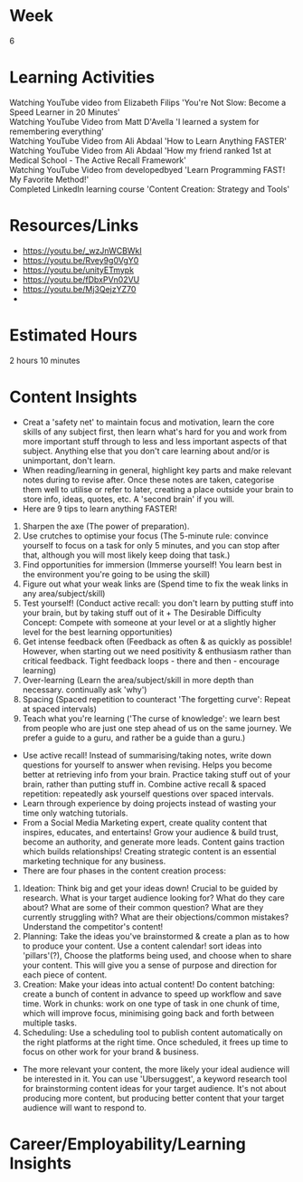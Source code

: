 # Week
6
# Learning Activities
Watching YouTube video from Elizabeth Filips 'You're Not Slow: Become a Speed Learner in 20 Minutes'      
Watching YouTube Video from Matt D'Avella 'I learned a system for remembering everything'      
Watching YouTube Video from Ali Abdaal 'How to Learn Anything FASTER'      
Watching YouTube Video from Ali Abdaal 'How my friend ranked 1st at Medical School - The Active Recall Framework'      
Watching YouTube Video from developedbyed 'Learn Programming FAST! My Favorite Method!'     
Completed LinkedIn learning course 'Content Creation: Strategy and Tools'
# Resources/Links
- https://youtu.be/_wzJnWCBWkI    
- https://youtu.be/Rvey9g0VgY0    
- https://youtu.be/unityETmypk    
- https://youtu.be/fDbxPVn02VU    
- https://youtu.be/Mj3QejzYZ70     
- 
# Estimated Hours
2 hours 10 minutes
# Content Insights
- Creat a 'safety net' to maintain focus and motivation, learn the core skills of any subject first, then learn what's hard for you and work from more important stuff through to less and less important aspects of that subject. Anything else that you don't care learning about and/or is unimportant, don't learn.    
- When reading/learning in general, highlight key parts and make relevant notes during to revise after. Once these notes are taken, categorise them well to utilise or refer to later, creating a place outside your brain to store info, ideas, quotes, etc. A 'second brain' if you will.     
- Here are 9 tips to learn anything FASTER! 
1. Sharpen the axe (The power of preparation). 
2. Use crutches to optimise your focus (The 5-minute rule: convince yourself to focus on a task for only 5 minutes, and you can stop after that, although you will most likely keep doing that task.) 
3. Find opportunities for immersion (Immerse yourself! You learn best in the environment you're going to be using the skill)
4. Figure out what your weak links are (Spend time to fix the weak links in any area/subject/skill) 
5. Test yourself! (Conduct active recall: you don't learn by putting stuff into your brain, but by taking stuff out of it + The Desirable Difficulty Concept: Compete with someone at your level or at a slightly higher level for the best learning opportunities)
6. Get intense feedback often (Feedback as often & as quickly as possible! However, when starting out we need positivity & enthusiasm rather than critical feedback. Tight feedback loops - there and then - encourage learning)
7. Over-learning (Learn the area/subject/skill in more depth than necessary. continually ask 'why')
8. Spacing (Spaced repetition to counteract 'The forgetting curve': Repeat at spaced intervals)
9. Teach what you're learning ('The curse of knowledge': we learn best from people who are just one step ahead of us on the same journey. We prefer a guide to a guru, and rather be a guide than a guru.)         
- Use active recall! Instead of summarising/taking notes, write down questions for yourself to answer when revising. Helps you become better at retrieving info from your brain. Practice taking stuff out of your brain, rather than putting stuff in. Combine active recall & spaced repetition: repeatedly ask yourself questions over spaced intervals.     
- Learn through experience by doing projects instead of wasting your time only watching tutorials.      
- From a Social Media Marketing expert, create quality content that inspires, educates, and entertains! Grow your audience & build trust, become an authority, and generate more leads. Content gains traction which builds relationships! Creating strategic content is an essential marketing technique for any business.
- There are four phases in the content creation process: 
1. Ideation: Think big and get your ideas down! Crucial to be guided by research. What is your target audience looking for? What do they care about? What are some of their common question? What are they currently struggling with? What are their objections/common mistakes? Understand the competitor's content!
2. Planning: Take the ideas you've brainstormed & create a plan as to how to produce your content. Use a content calendar! sort ideas into 'pillars'(?), Choose the platforms being used, and choose when to share your content. This will give you a sense of purpose and direction for each piece of content.
3. Creation: Make your ideas into actual content! Do content batching: create a bunch of content in advance to speed up workflow and save time. Work in chunks: work on one type of task in one chunk of time, which will improve focus, minimising going back and forth between multiple tasks.
4. Scheduling: Use a scheduling tool to publish content automatically on the right platforms at the right time. Once scheduled, it frees up time to focus on other work for your brand & business.
- The more relevant your content, the more likely your ideal audience will be interested in it. You can use 'Ubersuggest', a keyword research tool for brainstorming content ideas for your target audience. It's not about producing more content, but producing better content that your target audience will want to respond to.
# Career/Employability/Learning Insights

